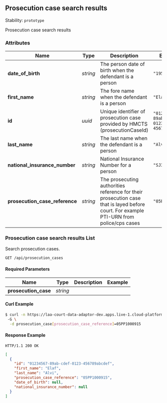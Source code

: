
## <a name="resource-prosecution_case">Prosecution case search results</a>

Stability: `prototype`

Prosecution case search results

### Attributes

| Name | Type | Description | Example |
| ------- | ------- | ------- | ------- |
| **date_of_birth** | *string* | The person date of birth when the defendant is a person | `"1954-02-23"` |
| **first_name** | *string* | The fore name when the defendant is a person | `"Elaf"` |
| **id** | *uuid* | Unique identifier of prosecution case provided by HMCTS (prosecutionCaseId) | `"01234567-89ab-cdef-0123-456789abcdef"` |
| **last_name** | *string* | The last name when the defendant is a person | `"Alvi"` |
| **national_insurance_number** | *string* | National Insurance Number for a person | `"SJ336043A"` |
| **prosecution_case_reference** | *string* | The prosecuting authorities reference for their prosecution case that is layed before court.  For example PTI-URN from police/cps cases | `"05PP1000915"` |

### <a name="link-GET-prosecution_case-/api/prosecution_cases">Prosecution case search results List</a>

Search prosecution cases.

```
GET /api/prosecution_cases
```

#### Required Parameters

| Name | Type | Description | Example |
| ------- | ------- | ------- | ------- |
| **prosecution_case** | *string* |  |  |



#### Curl Example

```bash
$ curl -n https://laa-court-data-adaptor-dev.apps.live-1.cloud-platform.service.justice.gov.uk/api/prosecution_cases
 -G \
  -d prosecution_case[prosecution_case_reference]=05PP1000915
```


#### Response Example

```
HTTP/1.1 200 OK
```

```json
[
  {
    "id": "01234567-89ab-cdef-0123-456789abcdef",
    "first_name": "Elaf",
    "last_name": "Alvi",
    "prosecution_case_reference": "05PP1000915",
    "date_of_birth": null,
    "national_insurance_number": null
  }
]
```



